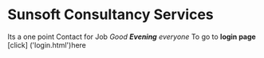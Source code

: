 # Sunsoft Consultancy Services
Its a one point Contact for Job
_Good **Evening** everyone_
To go to **login page** [click] ('login.html')here
